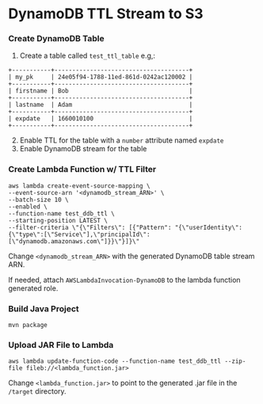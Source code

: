 # DynamoDB TTL Stream to S3

### Create DynamoDB Table
1. Create a table called ```test_ttl_table``` e.g,:
```
+-----------+--------------------------------------+
| my_pk     | 24e05f94-1788-11ed-861d-0242ac120002 |
+-----------+--------------------------------------+
| firstname | Bob                                  |
+-----------+--------------------------------------+
| lastname  | Adam                                 |
+-----------+--------------------------------------+
| expdate   | 1660010100                           |
+-----------+--------------------------------------+
```
2. Enable TTL for the table with a `number` attribute named ```expdate```
3. Enable DynamoDB stream for the table

### Create Lambda Function w/ TTL Filter
```ssh
aws lambda create-event-source-mapping \
--event-source-arn '<dynamodb_stream_ARN>' \
--batch-size 10 \
--enabled \
--function-name test_ddb_ttl \
--starting-position LATEST \
--filter-criteria \"{\"Filters\": [{"Pattern": "{\"userIdentity\":{\"type\":[\"Service\"],\"principalId\":[\"dynamodb.amazonaws.com\"]}}\"}]}\"
```

Change ```<dynamodb_stream_ARN>``` with the generated DynamoDB table stream ARN.

If needed, attach ```AWSLambdaInvocation-DynamoDB``` to the lambda function generated role. 

### Build Java Project
```mvn package```

### Upload JAR File to Lambda
```ssh
aws lambda update-function-code --function-name test_ddb_ttl --zip-file fileb://<lambda_function.jar>
```

Change ```<lambda_function.jar>``` to point to the generated .jar file in the ```/target``` directory.